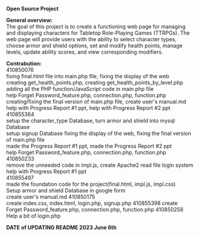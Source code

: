 **Open Source Project**  

**General overview:**  
The goal of this project is to create a functioning web page for managing and displaying characters for Tabletop Role-Playing Games (TTRPGs). 
The web page will provide users with the ability to select character types, choose armor and shield options, set and modify health points, manage levels, update ability scores, and view corresponding modifiers.  

**Contrabution:**    
410850076   
fixing final.html file into main.php file, fixing the display of the web  
creating get_health_points.php, creating get_health_points_by_level.php  
adding all the PHP function/JavaScript code in main.php file  
help Forget Password_feature.php, connection.php, function.php  
creating/fixing the final version of main.php file, create user's manual.md  
help with Progress Report #1 ppt, help with Progress Report #2 ppt  
410855364    
setup the character_type Database, turn armor and shield into mysql Database  
setup signup Database 
fixing the display of the web, fixing the final version of main.php file    
made the Progress Report #1 ppt, made the Progress Report #2 ppt  
help Forget Password_feature.php, connection.php, function.php
410850233  
remove the unneeded code in impl.js, create Apache2 read file login system    
help with Progress Report #1 ppt    
410855497   
made the foundation code for the project(final.html, impl.js, impl.css)   
Setup armor and shield Database in google form  
create user's manual.md
410850175  
create index.css, index.html, login.php, signup.php 
410855398
create Forget Password_feature.php, connection.php, function.php
410850258  
Help a bit of login.php  

**DATE of UPDATING README 2023 June 6th**
